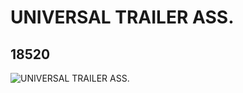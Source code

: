 # UNIVERSAL TRAILER ASS.
## 18520
![UNIVERSAL TRAILER ASS.](https://lc-www-live-s.legocdn.com/media/bricks/5/2/6108990.jpg)